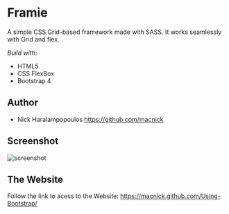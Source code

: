 # Framie

A simple CSS Grid-based framework made with SASS. It works seamlessly with Grid and flex.

_Build with_:

- HTML5
- CSS FlexBox
- Bootstrap 4

## Author

- Nick Haralampopoulos https://github.com/macnick

## Screenshot

![screenshot](assets/img/screenshot.png)

## The Website

Follow the link to acess to the Website: https://macnick.github.com/Using-Bootstrap/
